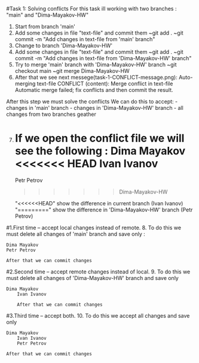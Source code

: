 #Task 1: Solving conflicts
For this task ill working with two branches : "main" and "Dima-Mayakov-HW"

1.	Start from branch 'main'
2.	Add some changes in file "text-file" and commit them
	~git add .
	~git commit -m "Add changes in text-file from 'main' branch"
3.	Change to branch 'Dima-Mayakov-HW'
4.	Add some changes in file "text-file" and commit them
        ~git add .
	~git commit -m "Add changes in text-file from 'Dima-Mayakov-HW' branch"
5.	Try to merge 'main' branch with 'Dima-Mayakov-HW' branch
	~git checkout main 
	~git merge Dima-Mayakov-HW 
6.	After that we see next messege(task-1-CONFLICT-message.png):
	Auto-merging text-file
	CONFLICT (content): Merge conflict in text-file
	Automatic merge failed; fix conflicts and then commit the result.

After this step we must solve the conflicts
We can do this to accept:
	- changes in 'main' branch 
	- changes in 'Dima-Mayakov-HW' branch
	- all changes from two branches geather

7.	If we open the conflict file we will see the following :
	Dima Mayakov
	<<<<<<< HEAD
	Ivan Ivanov
	=======
	Petr Petrov

	>>>>>>> Dima-Mayakov-HW

	"<<<<<<HEAD" show the difference in current branch (Ivan Ivanov)
	"=========" show the difference in 'Dima-Mayakov-HW' branch (Petr Petrov)
 
#1.First time – accept local changes instead of remote.
8.	To do this we must delete all changes of 'main' branch
	and save only :
	
	Dima Mayakov
	Petr Petrov
	
	After that we can commit changes

#2.Second time – accept remote changes instead of local.
9.	To do this we must delete all changes of 'Dima-Mayakov-HW' branch
	and save only
	
	Dima Mayakov
        Ivan Ivanov
        
        After that we can commit changes
#3.Third time – accept both.
10.	To do this we accept all changes and save only

	Dima Mayakov
        Ivan Ivanov
        Petr Petrov

	After that we can commit changes
